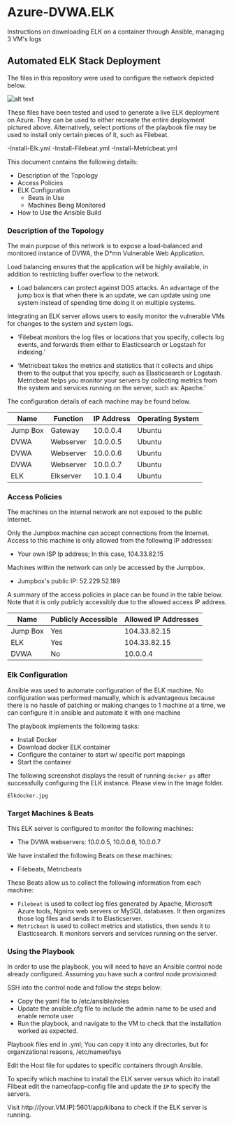 # Azure-DVWA.ELK
Instructions on downloading ELK on a container through Ansible, managing 3 VM's logs
## Automated ELK Stack Deployment

The files in this repository were used to configure the network depicted below.

![alt text](https://github.com/jennytu99/Azure-DVWA.ELK/blob/main/Diagrams/ELK-DVWA-Diagram1.jpg "Diagram")

These files have been tested and used to generate a live ELK deployment on Azure. They can be used to either recreate the entire deployment pictured above. Alternatively, select portions of the playbook file may be used to install only certain pieces of it, such as Filebeat.

  -Install-Elk.yml
  -Install-Filebeat.yml
  -Install-Metricbeat.yml

This document contains the following details:
- Description of the Topology
- Access Policies
- ELK Configuration
  - Beats in Use
  - Machines Being Monitored
- How to Use the Ansible Build


### Description of the Topology

The main purpose of this network is to expose a load-balanced and monitored instance of DVWA, the D*mn Vulnerable Web Application.

Load balancing ensures that the application will be highly available, in addition to restricting buffer overflow to the network.
- Load balancers can protect against DOS attacks. An advantage of the jump box is that when there is an update, we can update using one system instead of spending time doing it on multiple systems. 

Integrating an ELK server allows users to easily monitor the vulnerable VMs for changes to the system and system logs.

- ‘Filebeat monitors the log files or locations that you specify, collects log events, and forwards them either to Elasticsearch or Logstash for indexing.’ 

- ‘Metricbeat takes the metrics and statistics that it collects and ships them to the output that you specify, such as Elasticsearch or Logstash. Metricbeat helps you monitor your servers by collecting metrics from the system and services running on the server, such as: Apache.’ 


The configuration details of each machine may be found below.

| Name     | Function | IP Address  | Operating System |
|----------|----------|-------------|------------------|
| Jump Box | Gateway   | 10.0.0.4   | Ubuntu           |
| DVWA     | Webserver | 10.0.0.5   | Ubuntu           |
| DVWA     | Webserver | 10.0.0.6   | Ubuntu           |
| DVWA     | Webserver | 10.0.0.7   | Ubuntu           |
| ELK      | Elkserver | 10.1.0.4   | Ubuntu           |

### Access Policies

The machines on the internal network are not exposed to the public Internet. 

Only the Jumpbox machine can accept connections from the Internet. Access to this machine is only allowed from the following IP addresses:
- Your own ISP Ip address; In this case, 104.33.82.15

Machines within the network can only be accessed by the Jumpbox.
- Jumpbox's public IP: 52.229.52.189

A summary of the access policies in place can be found in the table below. Note that it is only publicly accessibly due to the allowed access IP address.

| Name     | Publicly Accessible | Allowed IP Addresses |
|----------|---------------------|----------------------|
| Jump Box | Yes                 | 104.33.82.15         |
| ELK      | Yes                 | 104.33.82.15         |
| DVWA     | No                  | 10.0.0.4             |

### Elk Configuration

Ansible was used to automate configuration of the ELK machine. No configuration was performed manually, which is advantageous because there is no hassle of patching or making changes to 1 machine at a time, we can configure it in ansible and automate it with one machine

The playbook implements the following tasks:
- Install Docker 
- Download docker ELK container
- Configure the container to start w/ specific port mappings
- Start the container

The following screenshot displays the result of running `docker ps` after successfully configuring the ELK instance. Please view in the Image folder.

    Elkdocker.jpg

### Target Machines & Beats
This ELK server is configured to monitor the following machines:
- The DVWA webservers: 10.0.0.5, 10.0.0.6, 10.0.0.7

We have installed the following Beats on these machines:
- Filebeats, Metricbeats

These Beats allow us to collect the following information from each machine:
- `Filebeat` is used to collect log files generated by Apache, Microsoft Azure tools, Ngninx web servers or MySQL databases. It then organizes those log files and sends it to Elasticserver.
- `Metricbeat` is used to collect metrics and statistics, then sends it to Elasticsearch. It monitors servers and services running on the server.  

### Using the Playbook
In order to use the playbook, you will need to have an Ansible control node already configured. Assuming you have such a control node provisioned: 

SSH into the control node and follow the steps below:
- Copy the yaml file to /etc/ansible/roles
- Update the ansible.cfg file to include the admin name to be used and enable remote user
- Run the playbook, and navigate to the VM to check that the installation worked as expected.


Playbook files end in .yml; You can copy it into any directories, but for organizational reasons, /etc/nameofsys

Edit the Host file for updates to specific containers through Ansible. 

To specify which machine to install the ELK server versus which ito install Filbeat edit the nameofapp-config file and update the `IP` to specify the servers.

Visit http://[your.VM.IP]:5601/app/kibana to check if the ELK server is running. 
